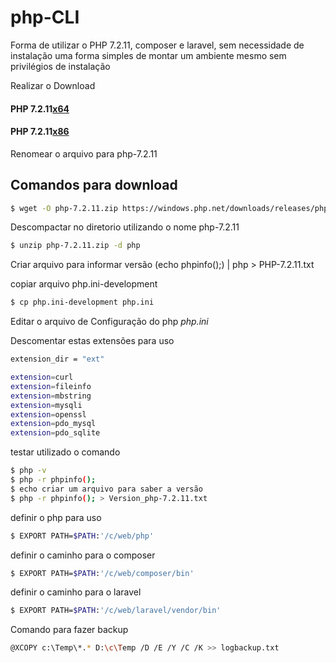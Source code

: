 # php-CLI

Forma de utilizar o PHP 7.2.11, composer e laravel, sem necessidade de instalação uma forma simples de montar um ambiente mesmo sem privilégios de instalação


Realizar o Download

#### PHP 7.2.11[x64](https://windows.php.net/downloads/releases/php-7.2.11-nts-Win32-VC15-x64.zip)

#### PHP 7.2.11[x86](https://windows.php.net/downloads/releases/php-7.2.11-nts-Win32-VC15-x86.zip)

Renomear o arquivo para php-7.2.11

## Comandos para download 
```sh
$ wget -O php-7.2.11.zip https://windows.php.net/downloads/releases/php-7.2.11-nts-Win32-VC15-x64.zip --progress=bar:force
```
Descompactar no diretorio utilizando o nome php-7.2.11

```sh
$ unzip php-7.2.11.zip -d php
```
Criar arquivo para informar versão 
(echo phpinfo();) | php > PHP-7.2.11.txt

copiar arquivo php.ini-development
```sh
$ cp php.ini-development php.ini
```
Editar o arquivo de Configuração do php 
*php.ini*

Descomentar estas extensões para uso

```sh
extension_dir = "ext"

extension=curl
extension=fileinfo
extension=mbstring
extension=mysqli
extension=openssl
extension=pdo_mysql
extension=pdo_sqlite
```

testar utilizado o comando 
```sh
$ php -v
$ php -r phpinfo();
$ echo criar um arquivo para saber a versão
$ php -r phpinfo(); > Version_php-7.2.11.txt
```

definir o php para uso
```sh
$ EXPORT PATH=$PATH:'/c/web/php'
```

definir o caminho para o composer
```sh
$ EXPORT PATH=$PATH:'/c/web/composer/bin' 
```

definir o caminho para o laravel
```sh
$ EXPORT PATH=$PATH:'/c/web/laravel/vendor/bin' 
```

Comando para fazer backup
```sh
@XCOPY c:\Temp\*.* D:\c\Temp /D /E /Y /C /K >> logbackup.txt
```
